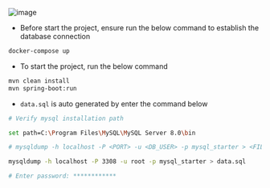 ![image](https://github.com/user-attachments/assets/46cde35d-9aa7-4abb-ab31-3a06c6bb21b5)

- Before start the project, ensure run the below command to establish the database connection
```bash
docker-compose up
```

- To start the project, run the below command

```bash
mvn clean install
mvn spring-boot:run
```

- `data.sql` is auto generated by enter the command below
```bash
# Verify mysql installation path 

set path=C:\Program Files\MySQL\MySQL Server 8.0\bin

# mysqldump -h localhost -P <PORT> -u <DB_USER> -p mysql_starter > <FILE_NAME>.sql

mysqldump -h localhost -P 3308 -u root -p mysql_starter > data.sql

# Enter password: ************
```
